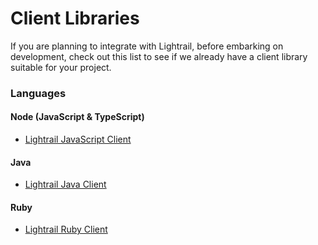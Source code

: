 # Client Libraries
If you are planning to integrate with Lightrail, before embarking on development, check out this list to see if we already have a client library suitable for your project.

### Languages

#### Node (JavaScript & TypeScript)
- [Lightrail JavaScript Client](https://github.com/Giftbit/lightrail-client-javascript)

#### Java
- [Lightrail Java Client](https://github.com/Giftbit/lightrail-client-java)

#### Ruby
- [Lightrail Ruby Client](https://github.com/Giftbit/lightrail-client-ruby)